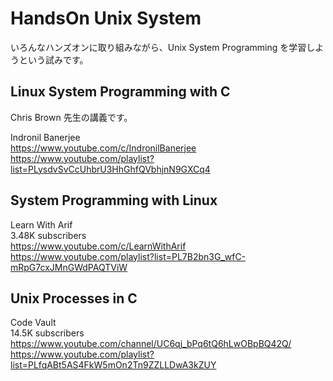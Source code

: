 # HandsOn Unix System

いろんなハンズオンに取り組みながら、Unix System Programming を学習しようという試みです。  


## Linux System Programming with C

Chris Brown 先生の講義です。  

Indronil Banerjee  
https://www.youtube.com/c/IndronilBanerjee  
https://www.youtube.com/playlist?list=PLysdvSvCcUhbrU3HhGhfQVbhjnN9GXCq4  


## System Programming with Linux

Learn With Arif  
3.48K subscribers  
https://www.youtube.com/c/LearnWithArif  
https://www.youtube.com/playlist?list=PL7B2bn3G_wfC-mRpG7cxJMnGWdPAQTViW  


## Unix Processes in C

Code Vault  
14.5K subscribers  
https://www.youtube.com/channel/UC6qj_bPq6tQ6hLwOBpBQ42Q/  
https://www.youtube.com/playlist?list=PLfqABt5AS4FkW5mOn2Tn9ZZLLDwA3kZUY  

